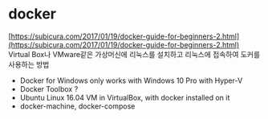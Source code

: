 # docker

[https://subicura.com/2017/01/19/docker-guide-for-beginners-2.html](https://subicura.com/2017/01/19/docker-guide-for-beginners-2.html) Virtual Box나 VMware같은 가상머신에 리눅스를 설치하고 리눅스에 접속하여 도커를 사용하는 방법

* Docker for Windows only works with Windows 10 Pro with Hyper-V
* Docker Toolbox ?
* Ubuntu Linux 16.04 VM in VirtualBox, with docker installed on it
* docker-machine, docker-compose
